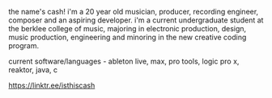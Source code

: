 the name's cash! i'm a 20 year old musician, producer, recording engineer, composer and an aspiring developer. i'm a current undergraduate student at the berklee 
college of music, majoring in electronic production, design, music production, engineering and minoring in the new creative coding program. 

current software/languages - ableton live, max, pro tools, logic pro x, reaktor, java, c

https://linktr.ee/isthiscash

<!---
isthiscash/isthiscash is a ✨ special ✨ repository because its `README.md` (this file) appears on your GitHub profile.
You can click the Preview link to take a look at your changes.
--->
